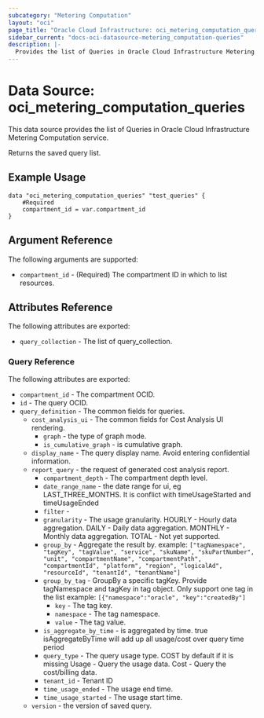 ```yaml
---
subcategory: "Metering Computation"
layout: "oci"
page_title: "Oracle Cloud Infrastructure: oci_metering_computation_queries"
sidebar_current: "docs-oci-datasource-metering_computation-queries"
description: |-
  Provides the list of Queries in Oracle Cloud Infrastructure Metering Computation service
---
```


# Data Source: oci_metering_computation_queries
This data source provides the list of Queries in Oracle Cloud Infrastructure Metering Computation service.

Returns the saved query list.


## Example Usage

```hcl
data "oci_metering_computation_queries" "test_queries" {
	#Required
	compartment_id = var.compartment_id
}
```

## Argument Reference

The following arguments are supported:

* `compartment_id` - (Required) The compartment ID in which to list resources.


## Attributes Reference

The following attributes are exported:

* `query_collection` - The list of query_collection.

### Query Reference

The following attributes are exported:

* `compartment_id` - The compartment OCID.
* `id` - The query OCID.
* `query_definition` - The common fields for queries.
	* `cost_analysis_ui` - The common fields for Cost Analysis UI rendering.
		* `graph` - the type of graph mode.
		* `is_cumulative_graph` - is cumulative graph.
	* `display_name` - The query display name. Avoid entering confidential information.
	* `report_query` - the request of generated cost analysis report.
		* `compartment_depth` - The compartment depth level.
		* `date_range_name` - the date range for ui, eg LAST_THREE_MONTHS. It is conflict with timeUsageStarted and timeUsageEnded
		* `filter` - 
		* `granularity` - The usage granularity. HOURLY - Hourly data aggregation. DAILY - Daily data aggregation. MONTHLY - Monthly data aggregation. TOTAL - Not yet supported. 
		* `group_by` - Aggregate the result by. example: `["tagNamespace", "tagKey", "tagValue", "service", "skuName", "skuPartNumber", "unit", "compartmentName", "compartmentPath", "compartmentId", "platform", "region", "logicalAd", "resourceId", "tenantId", "tenantName"]` 
		* `group_by_tag` - GroupBy a specific tagKey. Provide tagNamespace and tagKey in tag object. Only support one tag in the list example: `[{"namespace":"oracle", "key":"createdBy"]` 
			* `key` - The tag key.
			* `namespace` - The tag namespace.
			* `value` - The tag value.
		* `is_aggregate_by_time` - is aggregated by time. true isAggregateByTime will add up all usage/cost over query time period
		* `query_type` - The query usage type. COST by default if it is missing Usage - Query the usage data. Cost - Query the cost/billing data. 
		* `tenant_id` - Tenant ID
		* `time_usage_ended` - The usage end time.
		* `time_usage_started` - The usage start time.
	* `version` - the version of saved query.

